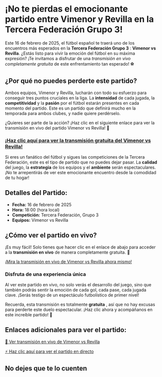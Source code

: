 # ¡No te pierdas el emocionante partido entre Vimenor y Revilla en la Tercera Federación Grupo 3!

Este 16 de febrero de 2025, el fútbol español te traerá uno de los encuentros más esperados en la **Tercera Federación Grupo 3** : **Vimenor vs Revilla**. ¿Estás listo para vivir la emoción del fútbol en su máxima expresión? ¡Te invitamos a disfrutar de una _transmisión en vivo completamente gratuita_ de este enfrentamiento tan esperado! ⚽️

## ¿Por qué no puedes perderte este partido?

Ambos equipos, Vimenor y Revilla, lucharán con todo su esfuerzo para conseguir tres puntos cruciales en la liga. La **intensidad** de cada jugada, la **competitividad** y la **pasión** por el fútbol estarán presentes en cada momento del partido. Este es un partido que definirá mucho en la temporada para ambos clubes, y nadie quiere perdérselo.

¿Quieres ser parte de la acción? ¡Haz clic en el siguiente enlace para ver la transmisión en vivo del partido Vimenor vs Revilla! 🎥

### [¡Haz clic aquí para ver la transmisión gratuita del Vimenor vs Revilla!](https://tinyurl.com/livestreamfreeo?st=Vimenor+vs+Revilla&si=ghc)

Si eres un fanático del fútbol y sigues las competiciones de la Tercera Federación, este es el tipo de partido que no puedes dejar pasar. La **calidad** del juego, la **estrategia** de los equipos y el **ambiente** serán espectaculares. ¡No te arrepentirás de ver este emocionante encuentro desde la comodidad de tu hogar!

## Detalles del Partido:

- **Fecha:** 16 de febrero de 2025
- **Hora:** 18:00 (hora local)
- **Competición:** Tercera Federación, Grupo 3
- **Equipos:** Vimenor vs Revilla

## ¿Cómo ver el partido en vivo?

¡Es muy fácil! Solo tienes que hacer clic en el enlace de abajo para acceder a la **transmisión en vivo** de manera completamente gratuita. 📲

[¡Mira la transmisión en vivo de Vimenor vs Revilla ahora mismo!](https://tinyurl.com/livestreamfreeo?st=Vimenor+vs+Revilla&si=ghc)

### Disfruta de una experiencia única

Al ver este partido en vivo, no solo verás el desarrollo del juego, sino que también podrás sentir la emoción de cada gol, cada pase, cada jugada clave. ¡Serás testigo de un espectáculo futbolístico de primer nivel!

Recuerda, esta transmisión es totalmente **gratuita** , así que no hay excusas para perderte este duelo espectacular. ¡Haz clic ahora y acompáñanos en este increíble partido! 🎉

## Enlaces adicionales para ver el partido:

[🔴 Ver transmisión en vivo de Vimenor vs Revilla](https://tinyurl.com/livestreamfreeo?st=Vimenor+vs+Revilla&si=ghc)

[⚡️ Haz clic aquí para ver el partido en directo](https://tinyurl.com/livestreamfreeo?st=Vimenor+vs+Revilla&si=ghc)

## No dejes que te lo cuenten
